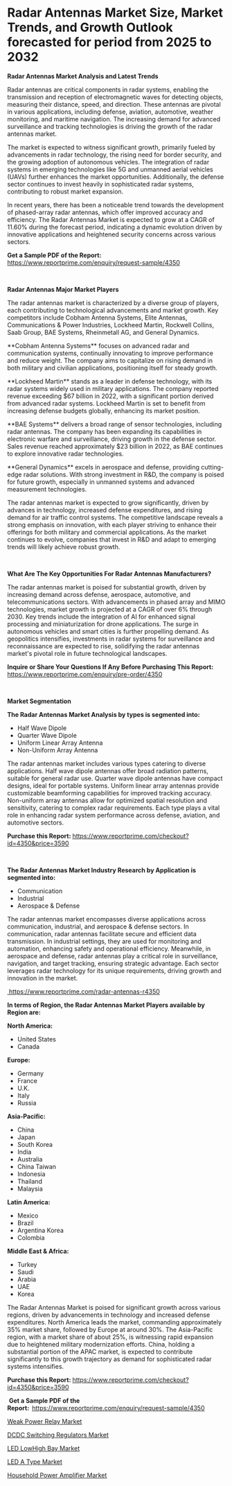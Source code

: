 <p><h1>Radar Antennas Market Size, Market Trends, and Growth Outlook forecasted for period from 2025 to 2032</h1></p><p><strong>Radar Antennas Market Analysis and Latest Trends</strong></p>
<p><p>Radar antennas are critical components in radar systems, enabling the transmission and reception of electromagnetic waves for detecting objects, measuring their distance, speed, and direction. These antennas are pivotal in various applications, including defense, aviation, automotive, weather monitoring, and maritime navigation. The increasing demand for advanced surveillance and tracking technologies is driving the growth of the radar antennas market.</p><p>The market is expected to witness significant growth, primarily fueled by advancements in radar technology, the rising need for border security, and the growing adoption of autonomous vehicles. The integration of radar systems in emerging technologies like 5G and unmanned aerial vehicles (UAVs) further enhances the market opportunities. Additionally, the defense sector continues to invest heavily in sophisticated radar systems, contributing to robust market expansion.</p><p>In recent years, there has been a noticeable trend towards the development of phased-array radar antennas, which offer improved accuracy and efficiency. The Radar Antennas Market is expected to grow at a CAGR of 11.60% during the forecast period, indicating a dynamic evolution driven by innovative applications and heightened security concerns across various sectors.</p></p>
<p><strong>Get a Sample PDF of the Report:&nbsp;</strong> <a href="https://www.reportprime.com/enquiry/request-sample/4350?utm_campaign=1102&utm_medium=2&utm_source=Github&utm_content=ia&utm_term=19032025&utm_id=radar-antennas">https://www.reportprime.com/enquiry/request-sample/4350</a></p>
<p>&nbsp;</p>
<p><strong>Radar Antennas Major Market Players</strong></p>
<p><p>The radar antennas market is characterized by a diverse group of players, each contributing to technological advancements and market growth. Key competitors include Cobham Antenna Systems, Elite Antennas, Communications & Power Industries, Lockheed Martin, Rockwell Collins, Saab Group, BAE Systems, Rheinmetall AG, and General Dynamics.</p><p>**Cobham Antenna Systems** focuses on advanced radar and communication systems, continually innovating to improve performance and reduce weight. The company aims to capitalize on rising demand in both military and civilian applications, positioning itself for steady growth.</p><p>**Lockheed Martin** stands as a leader in defense technology, with its radar systems widely used in military applications. The company reported revenue exceeding $67 billion in 2022, with a significant portion derived from advanced radar systems. Lockheed Martin is set to benefit from increasing defense budgets globally, enhancing its market position.</p><p>**BAE Systems** delivers a broad range of sensor technologies, including radar antennas. The company has been expanding its capabilities in electronic warfare and surveillance, driving growth in the defense sector. Sales revenue reached approximately $23 billion in 2022, as BAE continues to explore innovative radar technologies.</p><p>**General Dynamics** excels in aerospace and defense, providing cutting-edge radar solutions. With strong investment in R&D, the company is poised for future growth, especially in unmanned systems and advanced measurement technologies.</p><p>The radar antennas market is expected to grow significantly, driven by advances in technology, increased defense expenditures, and rising demand for air traffic control systems. The competitive landscape reveals a strong emphasis on innovation, with each player striving to enhance their offerings for both military and commercial applications. As the market continues to evolve, companies that invest in R&D and adapt to emerging trends will likely achieve robust growth.</p></p>
<p>&nbsp;</p>
<p><strong>What Are The Key Opportunities For Radar Antennas Manufacturers?</strong></p>
<p><p>The radar antennas market is poised for substantial growth, driven by increasing demand across defense, aerospace, automotive, and telecommunications sectors. With advancements in phased array and MIMO technologies, market growth is projected at a CAGR of over 6% through 2030. Key trends include the integration of AI for enhanced signal processing and miniaturization for drone applications. The surge in autonomous vehicles and smart cities is further propelling demand. As geopolitics intensifies, investments in radar systems for surveillance and reconnaissance are expected to rise, solidifying the radar antennas market's pivotal role in future technological landscapes.</p></p>
<p><strong>Inquire or Share Your Questions If Any Before Purchasing This Report:</strong> <a href="https://www.reportprime.com/enquiry/pre-order/4350?utm_campaign=1102&utm_medium=2&utm_source=Github&utm_content=ia&utm_term=19032025&utm_id=radar-antennas">https://www.reportprime.com/enquiry/pre-order/4350</a></p>
<p>&nbsp;</p>
<p><strong>Market Segmentation</strong></p>
<p><strong>The Radar Antennas Market Analysis by types is segmented into:</strong></p>
<p><ul><li>Half Wave Dipole</li><li>Quarter Wave Dipole</li><li>Uniform Linear Array Antenna</li><li>Non-Uniform Array Antenna</li></ul></p>
<p><p>The radar antennas market includes various types catering to diverse applications. Half wave dipole antennas offer broad radiation patterns, suitable for general radar use. Quarter wave dipole antennas have compact designs, ideal for portable systems. Uniform linear array antennas provide customizable beamforming capabilities for improved tracking accuracy. Non-uniform array antennas allow for optimized spatial resolution and sensitivity, catering to complex radar requirements. Each type plays a vital role in enhancing radar system performance across defense, aviation, and automotive sectors.</p></p>
<p><strong>Purchase this Report:&nbsp;</strong><a href="https://www.reportprime.com/checkout?id=4350&price=3590&utm_campaign=1102&utm_medium=2&utm_source=Github&utm_content=ia&utm_term=19032025&utm_id=radar-antennas">https://www.reportprime.com/checkout?id=4350&price=3590</a></p>
<p>&nbsp;</p>
<p><strong>The Radar Antennas Market Industry Research by Application is segmented into:</strong></p>
<p><ul><li>Communication</li><li>Industrial</li><li>Aerospace & Defense</li></ul></p>
<p><p>The radar antennas market encompasses diverse applications across communication, industrial, and aerospace & defense sectors. In communication, radar antennas facilitate secure and efficient data transmission. In industrial settings, they are used for monitoring and automation, enhancing safety and operational efficiency. Meanwhile, in aerospace and defense, radar antennas play a critical role in surveillance, navigation, and target tracking, ensuring strategic advantage. Each sector leverages radar technology for its unique requirements, driving growth and innovation in the market.</p></p>
<p><a href="https://www.reportprime.com/radar-antennas-r4350?utm_campaign=1102&utm_medium=2&utm_source=Github&utm_content=ia&utm_term=19032025&utm_id=radar-antennas">&nbsp;https://www.reportprime.com/radar-antennas-r4350</a></p>
<p><strong>In terms of Region, the Radar Antennas Market Players available by Region are:</strong></p>
<p>
    <p> <strong> North America: </strong>
        <ul>
            <li>United States</li>
            <li>Canada</li>
        </ul>
        </p> 
    <p> <strong> Europe: </strong>
        <ul>
            <li>Germany</li>
            <li>France</li>
            <li>U.K.</li>
            <li>Italy</li>
            <li>Russia</li>
        </ul>
        </p> 
    <p> <strong> Asia-Pacific: </strong>
        <ul>
            <li>China</li>
            <li>Japan</li>
            <li>South Korea</li>
            <li>India</li>
            <li>Australia</li>
            <li>China Taiwan</li>
            <li>Indonesia</li>
            <li>Thailand</li>
            <li>Malaysia</li>
        </ul>
        </p> 
    <p> <strong> Latin America: </strong>
        <ul>
            <li>Mexico</li>
            <li>Brazil</li>
            <li>Argentina Korea</li>
            <li>Colombia</li>
        </ul>
        </p> 
    <p> <strong> Middle East & Africa: </strong>
        <ul>
            <li>Turkey</li>
            <li>Saudi</li>
            <li>Arabia</li>
            <li>UAE</li>
            <li>Korea</li>
        </ul>
    </p>
    </p>
<p><p>The Radar Antennas Market is poised for significant growth across various regions, driven by advancements in technology and increased defense expenditures. North America leads the market, commanding approximately 35% market share, followed by Europe at around 30%. The Asia-Pacific region, with a market share of about 25%, is witnessing rapid expansion due to heightened military modernization efforts. China, holding a substantial portion of the APAC market, is expected to contribute significantly to this growth trajectory as demand for sophisticated radar systems intensifies.</p></p>
<p><strong>Purchase this Report: </strong><a href="https://www.reportprime.com/checkout?id=4350&price=3590&utm_campaign=1102&utm_medium=2&utm_source=Github&utm_content=ia&utm_term=19032025&utm_id=radar-antennas">https://www.reportprime.com/checkout?id=4350&price=3590</a></p>
<p>&nbsp;<strong>Get a Sample PDF of the Report:&nbsp;&nbsp;</strong><a href="https://www.reportprime.com/enquiry/request-sample/4350?utm_campaign=1102&utm_medium=2&utm_source=Github&utm_content=ia&utm_term=19032025&utm_id=radar-antennas">https://www.reportprime.com/enquiry/request-sample/4350</a></p>
<p><strong></strong></p>
<p><p><a href="https://github.com/ardgenoud/Market-Research-Report-List-1/blob/main/weak-power-relay-market.md?utm_campaign=1102&utm_medium=2&utm_source=Github&utm_content=ia&utm_term=19032025&utm_id=radar-antennas">Weak Power Relay Market</a></p><p><a href="https://github.com/gummaarmel83/Market-Research-Report-List-1/blob/main/dcdc-switching-regulators-market.md?utm_campaign=1102&utm_medium=2&utm_source=Github&utm_content=ia&utm_term=19032025&utm_id=radar-antennas">DCDC Switching Regulators Market</a></p><p><a href="https://github.com/benasjuettk3/Market-Research-Report-List-1/blob/main/led-lowhigh-bay-market.md?utm_campaign=1102&utm_medium=2&utm_source=Github&utm_content=ia&utm_term=19032025&utm_id=radar-antennas">LED LowHigh Bay Market</a></p><p><a href="https://github.com/akitamegge65/Market-Research-Report-List-1/blob/main/led-a-type-market.md?utm_campaign=1102&utm_medium=2&utm_source=Github&utm_content=ia&utm_term=19032025&utm_id=radar-antennas">LED A Type Market</a></p><p><a href="https://github.com/gauldvikerm6/Market-Research-Report-List-1/blob/main/household-power-amplifier-market.md?utm_campaign=1102&utm_medium=2&utm_source=Github&utm_content=ia&utm_term=19032025&utm_id=radar-antennas">Household Power Amplifier Market</a></p></p>